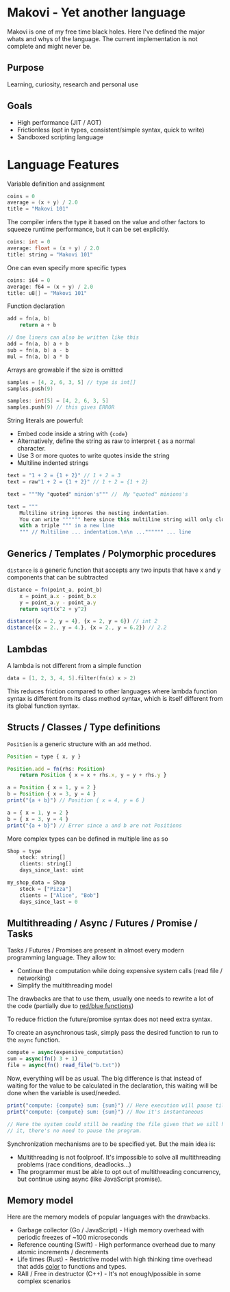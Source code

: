 # Makovi - Yet another language
Makovi is one of my free time black holes.
Here I've defined the major whats and whys of the language.
The current implementation is not complete and might never be.

## Purpose
Learning, curiosity, research and personal use

## Goals
- High performance (JIT / AOT)
- Frictionless (opt in types, consistent/simple syntax, quick to write)
- Sandboxed scripting language

# Language Features

Variable definition and assignment
```c
coins = 0
average = (x + y) / 2.0
title = "Makovi 101"
```
The compiler infers the type it based on the value and other factors
to squeeze runtime performance, but it can be set explicitly.
```c
coins: int = 0
average: float = (x + y) / 2.0
title: string = "Makovi 101"
```

One can even specify more specific types
```c
coins: i64 = 0
average: f64 = (x + y) / 2.0
title: u8[] = "Makovi 101"
```

Function declaration
```c
add = fn(a, b)
    return a + b

// One liners can also be written like this
add = fn(a, b) a + b
sub = fn(a, b) a - b
mul = fn(a, b) a * b
```

Arrays are growable if the size is omitted
```c
samples = [4, 2, 6, 3, 5] // type is int[]
samples.push(9)

samples: int[5] = [4, 2, 6, 3, 5]
samples.push(9) // this gives ERROR
```

String literals are powerful:
- Embed code inside a string with `{code}`
- Alternatively, define the string as raw to interpret `{` as a normal character.
- Use 3 or more quotes to write quotes inside the string
- Multiline indented strings
```javascript
text = "1 + 2 = {1 + 2}" // 1 + 2 = 3
text = raw"1 + 2 = {1 + 2}" // 1 + 2 = {1 + 2}

text = """My "quoted" minion's""" //  My "quoted" minions's 

text = """
    Multiline string ignores the nesting indentation.
    You can write """""" here since this multiline string will only close
    with a triple """ in a new line
    """ // Multiline ... indentation.\n\n ..."""""" ... line
```

## Generics / Templates / Polymorphic procedures
`distance` is a generic function that accepts any two inputs
that have x and y components that can be subtracted
```javascript
distance = fn(point_a, point_b)
    x = point_a.x - point_b.x
    y = point_a.y - point_a.y
    return sqrt(x^2 + y^2)

distance({x = 2, y = 4}, {x = 2, y = 6}) // int 2
distance({x = 2., y = 4.}, {x = 2., y = 6.2}) // 2.2
```

## Lambdas
A lambda is not different from a simple function
```c
data = [1, 2, 3, 4, 5].filter(fn(x) x > 2)
```

This reduces friction compared to other languages
where lambda function syntax is different from its class method syntax,
which is itself different from its global function syntax.

## Structs / Classes / Type definitions
`Position` is a generic structure with an `add` method.
```javascript
Position = type { x, y }

Position.add = fn(rhs: Position)
    return Position { x = x + rhs.x, y = y + rhs.y }

a = Position { x = 1, y = 2 }
b = Position { x = 3, y = 4 }
print("{a + b}") // Position { x = 4, y = 6 }

a = { x = 1, y = 2 }
b = { x = 3, y = 4 }
print("{a + b}") // Error since a and b are not Positions
```

More complex types can be defined in multiple line as so
```javascript
Shop = type
    stock: string[]
    clients: string[]
    days_since_last: uint

my_shop_data = Shop
    stock = ["Pizza"]
    clients = ["Alice", "Bob"]
    days_since_last = 0
```

## Multithreading / Async / Futures / Promise / Tasks

Tasks / Futures / Promises are present in almost every modern programming language.
They allow to:
- Continue the computation while doing expensive system calls (read file / networking)
- Simplify the multithreading model

The drawbacks are that to use them, usually one needs to rewrite a lot of the code
(partially due to [red/blue functions](https://journal.stuffwithstuff.com/2015/02/01/what-color-is-your-function/))

To reduce friction the future/promise syntax does not need extra syntax.

To create an asynchronous task, simply pass the desired function to run to the `async` function.
```javascript
compute = async(expensive_computation)
sum = async(fn() 3 + 1)
file = async(fn() read_file("b.txt"))
```

Now, everything will be as usual.
The big difference is that instead of waiting for the value to be calculated in the declaration,
this waiting will be done when the variable is used/needed.
```javascript
print("compute: {compute} sum: {sum}") // Here execution will pause till compute and sum are done
print("compute: {compute} sum: {sum}") // Now it's instantaneous

// Here the system could still be reading the file given that we sill haven't use
// it, there's no need to pause the program.
```

Synchronization mechanisms are to be specified yet. But the main idea is:
- Multithreading is not foolproof. It's impossible to solve all multithreading problems (race conditions, deadlocks...)
- The programmer must be able to opt out of multithreading concurrency, but continue using async (like JavaScript promise).

## Memory model
Here are the memory models of popular languages with the drawbacks.
- Garbage collector (Go / JavaScript) - High memory overhead with periodic freezes of ~100 microseconds
- Reference counting (Swift) - High performance overhead due to many atomic increments / decrements
- Life times (Rust) - Restrictive model with high thinking time overhead that adds [color](https://journal.stuffwithstuff.com/2015/02/01/what-color-is-your-function) to functions and types.
- RAII / Free in destructor (C++) - It's not enough/possible in some complex scenarios

